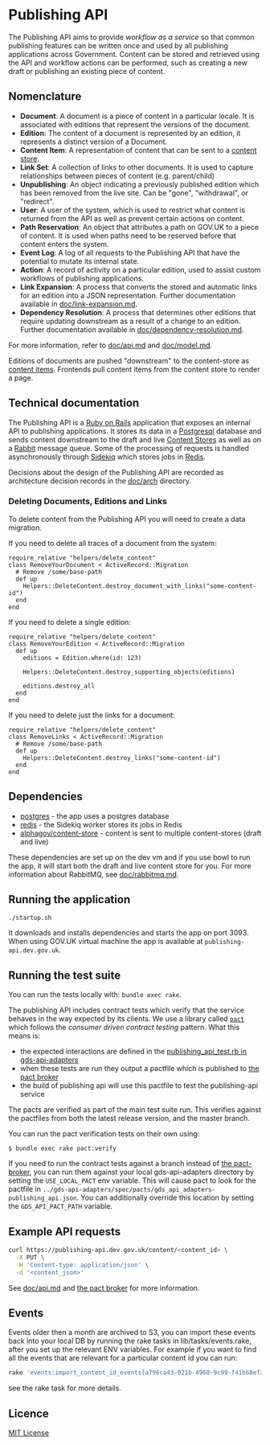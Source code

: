 # Publishing API

The Publishing API aims to provide _workflow as a service_ so that common
publishing features can be written once and used by all publishing applications
across Government. Content can be stored and retrieved using the API and
workflow actions can be performed, such as creating a new draft or publishing an
existing piece of content.

## Nomenclature

- **Document**: A document is a piece of content in a particular locale. It is
  associated with editions that represent the versions of the document.
- **Edition**: The content of a document is represented by an edition, it
  represents a distinct version of a Document.
- **Content Item**: A representation of content that can be sent to a
  [content store][content-store].
- **Link Set**: A collection of links to other documents. It is used to
  capture relationships between pieces of content (e.g. parent/child)
- **Unpublishing**: An object indicating a previously published edition
  which has been removed from the live site.  Can be "gone", "withdrawal", or
  "redirect".
- **User**: A user of the system, which is used to restrict what content is
  returned from the API as well as prevent certain actions on content.
- **Path Reservation**: An object that attributes a path on GOV.UK to a piece of
  content. It is used when paths need to be reserved before that content enters
  the system.
- **Event Log**: A log of all requests to the Publishing API that have the
  potential to mutate its internal state.
- **Action**: A record of activity on a particular edition, used to assist
  custom workflows of publishing applications.
- **Link Expansion**: A process that converts the stored and automatic links for
  an edition into a JSON representation. Further documentation available in
  [doc/link-expansion.md](doc/link-expansion.md).
- **Dependency Resolution**: A process that determines other editions that
  require updating downstream as a result of a change to an edition. Further
  documentation available in
  [doc/dependency-resolution.md](doc/depedency-resolution.md).

For more information, refer to [doc/api.md](doc/api.md) and
[doc/model.md](doc/model.md).

Editions of documents are pushed "downstream" to the content-store as
[content items][content-store-field-documentation]. Frontends pull content items
from the content store to render a page.

## Technical documentation

The Publishing API is a [Ruby on Rails](http://rubyonrails.org/) application
that exposes an internal API to publishing applications. It stores its data in a
[Postgresql](http://www.postgresql.org/) database and sends content downstream
to the draft and live [Content Stores][content-store] as well as on a
[Rabbit](https://www.rabbitmq.com/) message queue. Some of the processing of
requests is handled asynchronously through [Sidekiq](http://sidekiq.org/)
which stores jobs in [Redis](http://redis.io/).

Decisions about the design of the Publishing API are recorded as architecture
decision records in the [doc/arch](doc/arch) directory.

### Deleting Documents, Editions and Links

To delete content from the Publishing API you will need to create a data
migration.

If you need to delete all traces of a document from the system:

```
require_relative "helpers/delete_content"
class RemoveYourDocument < ActiveRecord::Migration
  # Remove /some/base-path
  def up
    Helpers::DeleteContent.destroy_document_with_links("some-content-id")
  end
end
```

If you need to delete a single edition:

```
require_relative "helpers/delete_content"
class RemoveYourEdition < ActiveRecord::Migration
  def up
    editions = Edition.where(id: 123)

    Helpers::DeleteContent.destroy_supporting_objects(editions)

    editions.destroy_all
  end
end
```

If you need to delete just the links for a document:

```
require_relative "helpers/delete_content"
class RemoveLinks < ActiveRecord::Migration
  # Remove /some/base-path
  def up
    Helpers::DeleteContent.destroy_links("some-content-id")
  end
end
```

## Dependencies

- [postgres](http://www.postgresql.org/) - the app uses a postgres database
- [redis](http://redis.io/) - the Sidekiq worker stores its jobs in Redis
- [alphagov/content-store][content-store] - content is sent to multiple
  content-stores (draft and live)

These dependencies are set up on the dev vm and if you use bowl to run the app,
it will start both the draft and live content store for you. For more
information about RabbitMQ, see [doc/rabbitmq.md](doc/rabbitmq.md).

## Running the application

`./startup.sh`

It downloads and installs dependencies and starts the app on port 3093.
When using GOV.UK virtual machine the app is available at
`publishing-api.dev.gov.uk`.

## Running the test suite

You can run the tests locally with: `bundle exec rake`.

The publishing API includes contract tests which verify that the service
behaves in the way expected by its clients. We use a library called
[`pact`][pact] which follows the *consumer driven contract testing* pattern.
What this means is:

- the expected interactions are defined in the [publishing_api_test.rb in
  gds-api-adapters][gds-api-adapters-publishing-api-tests]
- when these tests are run they output a pactfile which is published to
  [the pact broker][pact-broker]
- the build of publishing api will use this pactfile to test the publishing-api
  service

The pacts are verified as part of the main test suite run. This verifies
against the pactfiles from both the latest release version, and the master
branch.

You can run the pact verification tests on their own using:

```
$ bundle exec rake pact:verify
```

If you need to run the contract tests against a branch instead of [the
pact-broker][pact-broker], you can run them against your local gds-api-adapters
directory by setting the `USE_LOCAL_PACT` env variable. This will cause pact to
look for the pactfile in
`../gds-api-adapters/spec/pacts/gds_api_adapters-publishing_api.json`. You can
additionally override this location by setting the `GDS_API_PACT_PATH` variable.

## Example API requests

``` sh
curl https://publishing-api.dev.gov.uk/content/<content_id> \
  -X PUT \
  -H 'Content-type: application/json' \
  -d '<content_json>'
```

See [doc/api.md](doc/api.md) and [the pact broker][pact-broker-latest] for more
information.

## Events

Events older then a month are archived to S3, you can import these events back
into your local DB by running the rake tasks in lib/tasks/events.rake, after
you set up the relevant ENV variables. For example if you want to find all the
events that are relevant for a particular content id you can run:
```sh
rake 'events:import_content_id_events[a796ca43-021b-4960-9c99-f41bb8ef2266]'
```
see the rake task for more details.

## Licence

[MIT License](LICENSE)

[content-store]: https://github.com/alphagov/content-store
[content-store-field-documentation]: https://github.com/alphagov/content-store/blob/master/doc/content_item_fields.md
[pact]: https://github.com/realestate-com-au/pact
[gds-api-adapters-publishing-api-tests]: https://github.com/alphagov/gds-api-adapters/blob/master/test/publishing_api_test.rb#L19
[pact-broker]: https://pact-broker.dev.publishing.service.gov.uk/
[pact-broker-latest]: https://pact-broker.dev.publishing.service.gov.uk/pacts/provider/Publishing%20API/consumer/GDS%20API%20Adapters/latest
